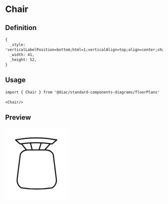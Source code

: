 # Chair

## Definition

```
{
  _style: 'verticalLabelPosition=bottom;html=1;verticalAlign=top;align=center;shape=mxgraph.floorplan.chair;',
  _width: 41,
  _height: 52,
}
```

## Usage

```
import { Chair } from '@diac/standard-components-diagrams/floorPlans'

<Chair/>
```

## Preview

<img src="./chair.png" width="200"/>
